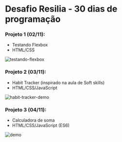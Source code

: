 # Desafio Resilia - 30 dias de programação

### Projeto 1 (02/11):
- Testando Flexbox
- HTML/CSS

![testando-flexbox](https://user-images.githubusercontent.com/66922422/140079756-f59d9770-5ca0-47a7-b7f5-0b46c9113a40.png)

### Projeto 2 (03/11):
- Habit Tracker (inspirado na aula de Soft skills)
- HTML/CSS/JavaScript

![habit-tracker-demo](https://user-images.githubusercontent.com/66922422/140079926-a5d93485-9628-479b-bb61-dd376413716b.png)

### Projeto 3 (04/11):
- Calculadora de soma
- HTML/CSS/JavaScript (ES6)

![demo](https://user-images.githubusercontent.com/66922422/140433291-09b71620-4703-4a5f-9421-2663a53751f0.png)
